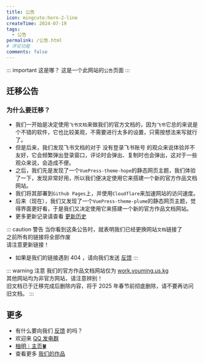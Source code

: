 ```yaml
---
title: 公告
icon: mingcute:horn-2-line
createTime: 2024-07-19
tags:
  - 公告
permalink: /公告.html
# 评论功能
comments: false
---
```


::: important 这是哪？
这是一个此网站的`公告`页面
:::

## <Icon name="mingcute:horn-2-line" color="currentColor" /> 迁移公告
### 为什么要迁移？

- 我们一开始是决定使用`飞书文档`来做我们的官方文档的，因为`飞书`它总的来说是个不错的软件，它也比较美观，不需要进行太多的设置，只需按想法来写就行了。
- <Plot>但是后来，我们发现飞书文档的对于 没有登录飞书账号 的观众来说体验并不友好，它会频繁弹出登录窗口，评论时会弹出、复制时也会弹出，这对于一些观众来说，会造成不便。</Plot>
- 之后，我们先是发现了一个`VuePress-theme-hope`的静态网页主题，我们体验了一下，发现非常好用，所以我们便决定使用它来搭建一个新的官方作品文档网站。
- 我们将其部署到`Github Pages`上，并使用`Cloudflare`来加速网站的访问速度。
- 后来（现在），我们又发现了一个`VuePress-theme-plume`的静态网页主题，觉得界面更好看，于是我们又决定使用它来搭建一个新的官方作品文档网站。
- 更多更新记录请查看 [更新历史](/notes/更多/更新日志.html)

::: caution 警告
当你看到这条公告时，就表明我们已经更换网站`文档`链接了  
之前所有的链接将全部作废  
请注意更新链接！
- 如果是我们的链接遇到 404 ，请向我们发送 [反馈](/notes/反馈中心/反馈.html)
:::

::: warning 注意
我们的官方作品文档网站仅为 [work.youming.us.kg](https://work.youming.us.kg/)   
其他网站均为非官方网站，请注意辨别！  
旧文档已于迁移完成后删除内容，将于 2025 年春节前彻底删除，请不要再访问旧文档。
::: 

## <Icon name="mingcute:more-3-line" color="currentColor" /> 更多

- 有什么要向我们 [反馈](/notes/反馈中心/反馈.html) 的吗？
- 欢迎来 [QQ 发电群](/链接.html#qq-群)
- [柚明︱主页🍀](https://home.youming.us.kg/)
- 查看更多 [我们的作品](/notes/MC-鼠标指针)